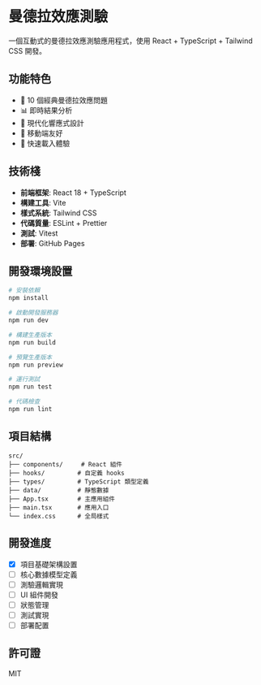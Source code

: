# 曼德拉效應測驗

一個互動式的曼德拉效應測驗應用程式，使用 React + TypeScript + Tailwind CSS 開發。

## 功能特色

- 🧠 10 個經典曼德拉效應問題
- 📊 即時結果分析
- 🎨 現代化響應式設計
- 📱 移動端友好
- 🚀 快速載入體驗

## 技術棧

- **前端框架**: React 18 + TypeScript
- **構建工具**: Vite
- **樣式系統**: Tailwind CSS
- **代碼質量**: ESLint + Prettier
- **測試**: Vitest
- **部署**: GitHub Pages

## 開發環境設置

```bash
# 安裝依賴
npm install

# 啟動開發服務器
npm run dev

# 構建生產版本
npm run build

# 預覽生產版本
npm run preview

# 運行測試
npm run test

# 代碼檢查
npm run lint
```

## 項目結構

```
src/
├── components/     # React 組件
├── hooks/         # 自定義 hooks
├── types/         # TypeScript 類型定義
├── data/          # 靜態數據
├── App.tsx        # 主應用組件
├── main.tsx       # 應用入口
└── index.css      # 全局樣式
```

## 開發進度

- [x] 項目基礎架構設置
- [ ] 核心數據模型定義
- [ ] 測驗邏輯實現
- [ ] UI 組件開發
- [ ] 狀態管理
- [ ] 測試實現
- [ ] 部署配置

## 許可證

MIT
